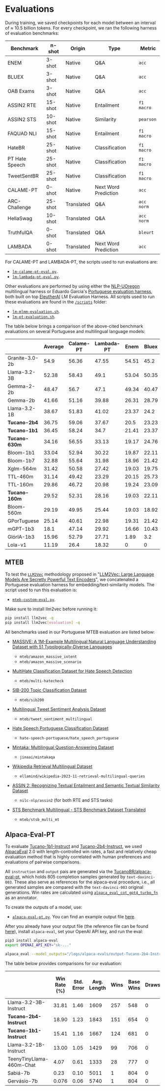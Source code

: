 # Evaluations

During training, we saved checkpoints for each model between an interval of $\approx$ 10.5 billion tokens. For every checkpoint, we ran the following harness of evaluation benchmarks:

| **Benchmark**     | **n-shot** | **Origin**   | **Type**              | **Metric**        |
|-------------------|------------|--------------|-----------------------|-------------------|
| ENEM              | 3-shot     | Native       | Q&A                   | `acc`             |
| BLUEX             | 3-shot     | Native       | Q&A                   | `acc`             |
| OAB Exams         | 3-shot     | Native       | Q&A                   | `acc`             |
| ASSIN2 RTE        | 15-shot    | Native       | Entailment            | `f1 macro`        |
| ASSIN2 STS        | 10-shot    | Native       | Similarity            | `pearson`         |
| FAQUAD NLI        | 15-shot    | Native       | Entailment            | `f1 macro`        |
| HateBR            | 25-shot    | Native       | Classification        | `f1 macro`        |
| PT Hate Speech    | 25-shot    | Native       | Classification        | `f1 macro`        |
| TweetSentBR       | 25-shot    | Native       | Classification        | `f1 macro`        |
| CALAME-PT         | 0-shot     | Native       | Next Word Prediction  | `acc`             |
| ARC-Challenge     | 25-shot    | Translated   | Q&A                   | `acc norm`        |
| HellaSwag         | 10-shot    | Translated   | Q&A                   | `acc norm`        |
| TruthfulQA        | 0-shot     | Translated   | Q&A                   | `bleurt`          |
| LAMBADA           | 0-shot     | Translated   | Next Word Prediction  | `acc`             |

For CALAME-PT and LAMBADA-PT, the scripts used to run evaluations are:

- [`lm-calame-pt-eval.py`](./lm-calame-pt-eval.py).
- [`lm-lambada-pt-eval.py`](./lm-lambada-pt-eval.py).

Other evaluations are performed by using either the [NLP-UOregon](https://github.com/nlp-uoregon) multilingual harness or Eduardo Garcia's [Portuguese evaluation harness](https://github.com/eduagarcia/lm-evaluation-harness-pt), both built on top [EleutherAI](https://www.eleuther.ai/) LM Evaluation Harness. All scripts used to run these evaluations are found in the [`/scripts`](../scripts/) folder:

- [`lm-mlmm-evaluation.sh`](../scripts/lm-mlmm-evaluation.sh).
- [`lm-pt-evaluation.sh`](../scripts/lm-pt-evaluation.sh).

The table below brings a comparison of the above-cited benchmark evaluations on several Portuguese and multilingual language models:

|                 | Average | Calame-PT | Lambada-PT | Enem  | Bluex | OAB Exams | Assin2 RTE | Assin2 STS | FAQUAD-NLI | HateBR | HateSpeech-PT | TweetBR | ARC-PT | HellaSwag-PT | TruthfulQA-PT |
|-----------------|---------|-----------|------------|-------|-------|-----------|------------|------------|------------|--------|---------------|---------|--------|--------------|---------------|
| Granite-3.0-2b  | 54.9    | 56.36     | 47.55      | 54.51 | 45.2  | 40.46     | 83.72      | 60.46      | 43.97      | 55.81  | 68.12         | 67.6    | 42.56  | 60.05        | 42.23         |
| Llama-3.2-3B    | 52.38   | 58.43     | 49.1       | 53.04 | 50.35 | 39.45     | 83.64      | 33.19      | 43.97      | 74.58  | 41.99         | 61.43   | 43.25  | 57.2         | 43.64         |
| Gemma-2-2b      | 48.47   | 56.7      | 47.1       | 49.34 | 40.47 | 35.54     | 76.17      | 36.04      | 44.71      | 65.08  | 58.31         | 66.75   | 24.19  | 28.85        | 49.38         |
| Gemma-2b        | 41.66   | 51.16     | 39.88      | 26.31 | 28.79 | 28.29     | 64.8       | 20.69      | 44.07      | 77.69  | 36.05         | 53.07   | 37.95  | 32.53        | 41.96         |
| Llama-3.2-1B    | 38.67   | 51.83     | 41.02      | 23.37 | 24.2  | 25.88     | 50.77      | 19.48      | 43.97      | 59.43  | 38.57         | 42.34   | 33.5   | 45.44        | 41.63         |
| **Tucano-2b4**  | 36.75   | 59.06     | 37.67      | 20.5  | 23.23 | 25.47     | 56.27      | 1.93       | 43.97      | 29.49  | 41.98         | 58      | 30.43  | 47.17        | 39.3          |
| **Tucano-1b1**  | 36.45   | 58.24     | 34.7       | 21.41 | 23.37 | 25.97     | 60.82      | 24.63      | 43.97      | 29     | 41.19         | 32.18   | 30.43  | 42.84        | 41.59         |
| **Tucano-630m** | 34.16   | 56.55     | 33.13      | 19.17 | 24.76 | 25.28     | 57.79      | 1.99       | 43.97      | 53.73  | 30.01         | 20.73   | 28.89  | 39.41        | 42.76         |
| Bloom-1b1       | 33.04   | 52.94     | 30.22      | 19.87 | 22.11 | 24.74     | 54.32      | 14.64      | 43.97      | 38.45  | 35.64         | 15.07   | 29.83  | 39.74        | 41.04         |
| Bloom-1b7       | 32.88   | 55.64     | 31.98      | 18.96 | 21.42 | 23.05     | 53.6       | 4.81       | 43.97      | 34.89  | 41.23         | 15.07   | 30.34  | 43.52        | 41.86         |
| Xglm-564m       | 31.42   | 50.58     | 27.42      | 19.03 | 19.75 | 23.55     | 49.9       | 23.35      | 43.97      | 33.99  | 24.9          | 20.73   | 25.56  | 34.64        | 42.53         |
| TTL-460m        | 31.14   | 49.42     | 23.29      | 20.15 | 25.73 | 27.02     | 53.61      | 13         | 46.41      | 33.59  | 22.99         | 17.28   | 29.4   | 33           | 41.1          |
| TTL-160m        | 29.86   | 46.72     | 20.98      | 19.24 | 23.09 | 22.37     | 53.97      | 0.24       | 43.97      | 36.92  | 42.63         | 11.39   | 26.15  | 29.29        | 41.12         |
| **Tucano-160m** | 29.52   | 52.31     | 28.16      | 19.03 | 22.11 | 25.1      | 33.51      | 11.02      | 43.97      | 36.56  | 22.99         | 16.86   | 27.01  | 33.07        | 41.53         |
| Bloom-560m      | 29.19   | 49.95     | 25.44      | 19.03 | 18.92 | 23.05     | 33.33      | 8.48       | 43.97      | 37.07  | 24.29         | 20.74   | 24.74  | 37.15        | 42.44         |
| GPorTuguese     | 25.14   | 40.61     | 22.98      | 19.31 | 21.42 | 3.14      | 33.59      | 3.44       | 43.97      | 33.33  | 22.99         | 13.62   | 22.48  | 29.62        | 41.44         |
| mGPT-1b3        | 18.1    | 47.14     | 29.92      | 16.66 | 10.43 | 8.56      | 0          | 0.58       | 0          | 10.79  | 28.12         | 11.36   | 23.81  | 26.37        | 39.62         |
| GlórIA-1b3      | 15.96   | 52.79     | 27.71      | 1.89  | 3.2   | 5.19      | 0          | 2.32       | 0.26       | 0.28   | 23.52         | 0.19    | 26.67  | 37.04        | 42.44         |
| Lola-v1         | 11.19   | 26.4      | 18.32      | 0     | 0     | 0         | 0          | 0          | 0          | 0      | 0             | 0.43    | 30.42  | 45.61        | 35.54         |

## MTEB

To test the [`LLM2Vec`](https://github.com/McGill-NLP/llm2vec) methodology proposed in "[LLM2Vec: Large Language Models Are Secretly Powerful Text Encoders](https://mcgill-nlp.github.io/llm2vec/)", we concatenated a Portuguese evaluation harness for embedding/text-similarity models. The script used to run this evaluation is:

- [`mteb-custom-eval.py`](./mteb-custom-eval.py).

Make sure to install llm2vec before running it:

```bash
pip install llm2vec -q
pip install llm2vec[evaluation] -q
```

All benchmarks used in our Portuguese MTEB evaluation are listed below:

- [MASSIVE: A 1M-Example Multilingual Natural Language Understanding Dataset with 51 Typologically-Diverse Languages](https://arxiv.org/abs/2204.08582)
  - `mteb/amazon_massive_intent`
  - `mteb/amazon_massive_scenario`
  
- [MultiHate Classification Dataset for Hate Speech Detection](https://aclanthology.org/2022.woah-1.15/)
  - `mteb/multi-hatecheck`
  
- [SIB-200 Topic Classification Dataset](https://arxiv.org/abs/2309.07445)
  - `mteb/sib200`
  
- [Multilingual Tweet Sentiment Analysis Dataset](https://aclanthology.org/2022.lrec-1.27)
  - `mteb/tweet_sentiment_multilingual`
  
- [Hate Speech Portuguese Classification Dataset](https://aclanthology.org/W19-3510)
  - `hate-speech-portuguese/hate_speech_portuguese`
  
- [Mintaka: Multilingual Question-Answering Dataset](https://aclanthology.org/2022.coling-1.138)
  - `jinaai/mintakaqa`
  
- [Wikipedia Retrieval Multilingual Dataset](https://huggingface.co/datasets/ellamind/wikipedia-2023-11-retrieval-multilingual-queries)
  - `ellamind/wikipedia-2023-11-retrieval-multilingual-queries`
  
- [ASSIN 2: Recognizing Textual Entailment and Semantic Textual Similarity Dataset](https://link.springer.com/chapter/10.1007/978-3-030-41505-1_39)
  - `nilc-nlp/assin2` (for both RTE and STS tasks)
  
- [STS Benchmark Multilingual - STS Benchmark Dataset Translated](https://github.com/PhilipMay/stsb-multi-mt/)
  - `mteb/stsb_multi_mt`

## Alpaca-Eval-PT

To evaluate [Tucano-1b1-Instruct](https://huggingface.co/TucanoBR/Tucano-1b1-Instruct) and [Tucano-2b4-Instruct](https://huggingface.co/TucanoBR/Tucano-2b4-Instruct), we used [AlpacaEval](https://github.com/tatsu-lab/alpaca_eval) 2.0 with length-controlled win rates, a fast and relatively cheap evaluation method that is highly correlated with human preferences and evaluations of pairwise comparisons.

All `instruction` and `output` pais are generated via the [TucanoBR/alpaca-eval-pt](https://huggingface.co/datasets/TucanoBR/alpaca-eval-pt), which holds 805 completion samples generated by `text-davinci-003`. These also serve as references for the alpaca-eval procedure, i.e., all generated samples are compared with the `text-davinci-003` original generations. Win rates are calculated using [`alpaca_eval_cot_gpt4_turbo_fn`](https://github.com/tatsu-lab/alpaca_eval?tab=readme-ov-file#evaluators) as an annotator.

To create the outputs of a model, use:

- [`alpaca-eval-pt.py`](./alpaca-eval-pt.py). You can find an example output file [here](../logs/alpaca-evals/output-Tucano-2b4-Instruct.json).

After you already have your output file (the reference file can be found [here](../logs/alpaca-evals/references.json)), install `alpaca-eval`, set your OpenAI API key, and run the eval:

```bash
pip3 install alpaca-eval
export OPENAI_API_KEY="sk-..."

alpaca_eval --model_outputs="/logs/alpaca-evals/output-Tucano-2b4-Instruct.json" --reference_outputs="/logs/alpaca-evals/reference.json" --output_path="path/to/folder"
```

The table below provides comparisons for our evaluation:

|                          | Win Rate (%) | Std. Error | Avg. Length | Wins | Base Wins | Draws | Total Matches | Discrete Win Rate (%) | Length-Controlled Win Rate (%) | LC Std. Error |
|--------------------------|--------------|------------|-------------|------|-----------|-------|---------------|-----------------------|--------------------------------|---------------|
| Llama-3.2-3B-Instruct    | 31.81        | 1.46       | 1609        | 257  | 548       | 0     | 805           | 31.92                 | 21.06                          | 0.075         |
| **Tucano-2b4-Instruct**  | 18.90        | 1.23       | 1843        | 151  | 654       | 0     | 805           | 18.75                 | 13.00                          | 0.071         |
| **Tucano-1b1-Instruct**  | 15.41        | 1.16       | 1667        | 124  | 681       | 0     | 805           | 15.40                 | 8.80                           | 0.083         |
| Llama-3.2-1B-Instruct    | 13.00        | 1.05       | 1429        | 99   | 706       | 0     | 805           | 12.29                 | 7.15                           | 0.057         |
| TeenyTinyLlama-460m-Chat | 4.07         | 0.61       | 1333        | 28   | 777       | 0     | 805           | 3.47                  | 2.84                           | 0.059         |
| Sabiá-7b                 | 0.23         | 0.10       | 5011        | 1    | 804       | 0     | 805           | 0.12                  | 0.076                          | 0.0043        |
| Gervásio-7b              | 0.076        | 0.06       | 5740        | 1    | 804       | 0     | 805           | 0.12                  | 0.026                          | 0.0016        |
